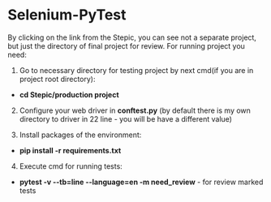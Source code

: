 # Selenium-PyTest
By clicking on the link from the Stepic, you can see not a separate project, but just the directory of final project
for review. For running project you need:

1) Go to necessary directory for testing project by next cmd(if you are in project root directory):
- **cd Stepic/production project**

2) Сonfigure your web driver in **conftest.py** (by default there is my own directory to driver in 22 line - you will be have a different value)


3) Install packages of the environment:
- **pip install -r requirements.txt**

4) Execute cmd for running tests:
- **pytest -v --tb=line --language=en -m need_review** -  for review marked tests